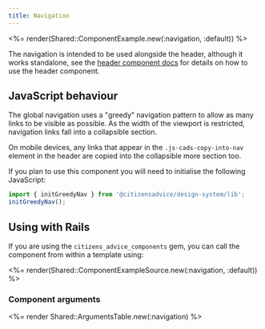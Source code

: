 ```yaml
---
title: Navigation
---
```


<%= render(Shared::ComponentExample.new(:navigation, :default)) %>

The navigation is intended to be used alongside the header, although it works standalone, see the [header component docs](/components/header) for details on how to use the header component.

## JavaScript behaviour

The global navigation uses a "greedy" navigation pattern to allow as many links to be visible as possible. As the width of the viewport is restricted, navigation links fall into a collapsible section.

On mobile devices, any links that appear in the `.js-cads-copy-into-nav` element in the header are copied into the collapsible more section too.

If you plan to use this component you will need to initialise the following JavaScript:

```js
import { initGreedyNav } from '@citizensadvice/design-system/lib';
initGreedyNav();
```

## Using with Rails

If you are using the `citizens_advice_components` gem, you can call the component from within a template using:

<%= render(Shared::ComponentExampleSource.new(:navigation, :default)) %>

### Component arguments

<%= render Shared::ArgumentsTable.new(:navigation) %>
